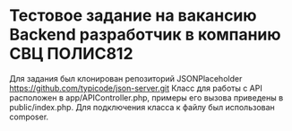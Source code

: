 # Тестовое задание на вакансию Backend разработчик в компанию СВЦ ПОЛИС812

Для задания был клонирован репозиторий JSONPlaceholder https://github.com/typicode/json-server.git
Класс для работы с API расположен в app/APIController.php, примеры его вызова приведены в public/index.php.
Для подключения класса к файлу был использован composer.